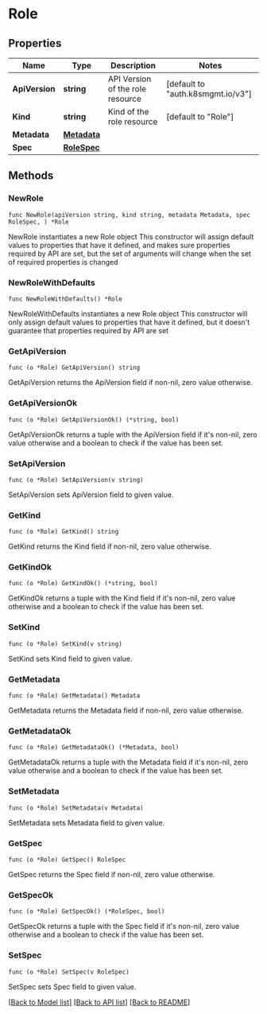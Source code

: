 # Role

## Properties

Name | Type | Description | Notes
------------ | ------------- | ------------- | -------------
**ApiVersion** | **string** | API Version of the role resource | [default to "auth.k8smgmt.io/v3"]
**Kind** | **string** | Kind of the role resource | [default to "Role"]
**Metadata** | [**Metadata**](Metadata.md) |  | 
**Spec** | [**RoleSpec**](RoleSpec.md) |  | 

## Methods

### NewRole

`func NewRole(apiVersion string, kind string, metadata Metadata, spec RoleSpec, ) *Role`

NewRole instantiates a new Role object
This constructor will assign default values to properties that have it defined,
and makes sure properties required by API are set, but the set of arguments
will change when the set of required properties is changed

### NewRoleWithDefaults

`func NewRoleWithDefaults() *Role`

NewRoleWithDefaults instantiates a new Role object
This constructor will only assign default values to properties that have it defined,
but it doesn't guarantee that properties required by API are set

### GetApiVersion

`func (o *Role) GetApiVersion() string`

GetApiVersion returns the ApiVersion field if non-nil, zero value otherwise.

### GetApiVersionOk

`func (o *Role) GetApiVersionOk() (*string, bool)`

GetApiVersionOk returns a tuple with the ApiVersion field if it's non-nil, zero value otherwise
and a boolean to check if the value has been set.

### SetApiVersion

`func (o *Role) SetApiVersion(v string)`

SetApiVersion sets ApiVersion field to given value.


### GetKind

`func (o *Role) GetKind() string`

GetKind returns the Kind field if non-nil, zero value otherwise.

### GetKindOk

`func (o *Role) GetKindOk() (*string, bool)`

GetKindOk returns a tuple with the Kind field if it's non-nil, zero value otherwise
and a boolean to check if the value has been set.

### SetKind

`func (o *Role) SetKind(v string)`

SetKind sets Kind field to given value.


### GetMetadata

`func (o *Role) GetMetadata() Metadata`

GetMetadata returns the Metadata field if non-nil, zero value otherwise.

### GetMetadataOk

`func (o *Role) GetMetadataOk() (*Metadata, bool)`

GetMetadataOk returns a tuple with the Metadata field if it's non-nil, zero value otherwise
and a boolean to check if the value has been set.

### SetMetadata

`func (o *Role) SetMetadata(v Metadata)`

SetMetadata sets Metadata field to given value.


### GetSpec

`func (o *Role) GetSpec() RoleSpec`

GetSpec returns the Spec field if non-nil, zero value otherwise.

### GetSpecOk

`func (o *Role) GetSpecOk() (*RoleSpec, bool)`

GetSpecOk returns a tuple with the Spec field if it's non-nil, zero value otherwise
and a boolean to check if the value has been set.

### SetSpec

`func (o *Role) SetSpec(v RoleSpec)`

SetSpec sets Spec field to given value.



[[Back to Model list]](../README.md#documentation-for-models) [[Back to API list]](../README.md#documentation-for-api-endpoints) [[Back to README]](../README.md)


